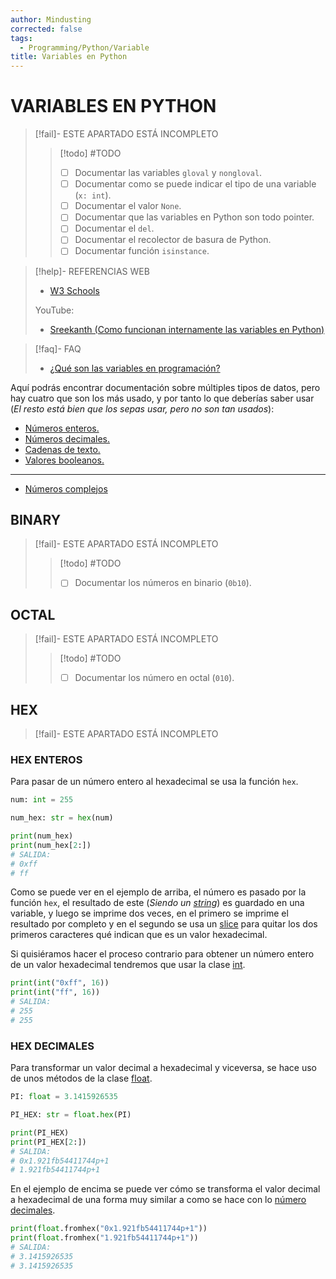 ```yaml
---
author: Mindusting
corrected: false
tags:
  - Programming/Python/Variable
title: Variables en Python
---
```


# VARIABLES EN PYTHON

>[!fail]- ESTE APARTADO ESTÁ INCOMPLETO
> > [!todo] #TODO
> > - [ ] Documentar las variables `gloval` y `nongloval`.
> > - [ ] Documentar como se puede indicar el tipo de una variable (`x: int`).
> > - [ ] Documentar el valor `None`.
> > - [ ] Documentar que las variables en Python son todo pointer.
> > - [ ] Documentar el `del`.
> > - [ ] Documentar el recolector de basura de Python.
> > - [ ] Documentar función `isinstance`.

> [!help]- REFERENCIAS WEB
> - [W3 Schools](https://www.w3schools.com/python/python_variables.asp)
>
> YouTube:
> - [Sreekanth (Como funcionan internamente las variables en Python)](https://youtu.be/Bz3ir-vKqkk)

> [!faq]- FAQ
> - [¿Qué son las variables en programación?](../pc/pc_variable.md)

Aquí podrás encontrar documentación sobre múltiples tipos de datos, pero hay cuatro que son los más usado, y por tanto lo que deberías saber usar (*El resto está bien que los sepas usar, pero no son tan usados*):

- [Números enteros.](py_int.md)
- [Números decimales.](py_float.md)
- [Cadenas de texto.](py_str.md)
- [Valores booleanos.](py_bool.md)

---

- [Números complejos](py_complex.md)

## BINARY

> [!fail]- ESTE APARTADO ESTÁ INCOMPLETO
> > [!todo] #TODO
> > - [ ] Documentar los números en binario (`0b10`).

## OCTAL

> [!fail]- ESTE APARTADO ESTÁ INCOMPLETO
> > [!todo] #TODO
> > - [ ] Documentar los número en octal (`010`).

## HEX

> [!fail]- ESTE APARTADO ESTÁ INCOMPLETO

### HEX ENTEROS

Para pasar de un número entero al hexadecimal se usa la función `hex`.

```python
num: int = 255

num_hex: str = hex(num)

print(num_hex)
print(num_hex[2:])
# SALIDA:
# 0xff
# ff
```

Como se puede ver en el ejemplo de arriba, el número es pasado por la función `hex`, el resultado de este (*Siendo un [string](#STRING)*) es guardado en una variable, y luego se imprime dos veces, en el primero se imprime el resultado por completo y en el segundo se usa un [slice](py_slice.md) para quitar los dos primeros caracteres qué indican que es un valor hexadecimal.

Si quisiéramos hacer el proceso contrario para obtener un número entero de un valor hexadecimal tendremos que usar la clase [int](#INT).

```python
print(int("0xff", 16))
print(int("ff", 16))
# SALIDA:
# 255
# 255
```

### HEX DECIMALES

Para transformar un valor decimal a hexadecimal y viceversa, se hace uso de unos métodos de la clase [float](#FLOAT).

```python
PI: float = 3.1415926535

PI_HEX: str = float.hex(PI)

print(PI_HEX)
print(PI_HEX[2:])
# SALIDA:
# 0x1.921fb54411744p+1
# 1.921fb54411744p+1
```

En el ejemplo de encima se puede ver cómo se transforma el valor decimal a hexadecimal de una forma muy similar a como se hace con lo [número decimales](#FLOAT).

```python
print(float.fromhex("0x1.921fb54411744p+1"))
print(float.fromhex("1.921fb54411744p+1"))
# SALIDA:
# 3.1415926535
# 3.1415926535
```
